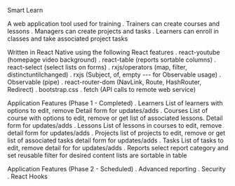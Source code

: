 Smart Learn 
 
A web application tool used for training 
 . Trainers can create courses and lessons
 . Managers can create projects and tasks
 . Learners can enroll in classes and take associated project tasks

Written in React Native using the following React features
  .  react-youtube (homepage video background)
  .  react-table (reports sortable columns)
  .  react-select (select lists on forms)
  .  rxjs/operators (map, filter, distinctuntilchanged)
  .  rxjs  (Subject, of, empty --- for Observable usage)
  .  Observable (pipe)
  .  react-router-dom (NavLink, Route, HashRouter, Redirect)
  .  bootstrap.css
  .  fetch (API calls to remote web service)

Application Features (Phase 1 - Completed)
  . Learners
    List of learners with options to edit, remove 
    Detail form for updates/adds
  . Courses
    List of course with options to edit, remove or get list of associated lessons.
    Detail form for updates/adds
  . Lessons
    List of lessons in courses to edit, remove
    detail form for updates/adds
  . Projects
    list of projects to edit, remove or get list of associated tasks
    detail form for updates/adds
  . Tasks
    List of tasks to edit, remove
    detail for for updates/adds
  . Reports
    select report category and set reusable filter for desired content
    lists are sortable in table 

Application Features (Phase 2 - Scheduled)
  .  Advanced reporting
  .  Security
  .  React Hooks


